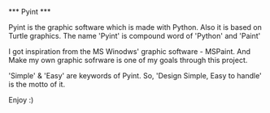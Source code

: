 *** Pyint ***

Pyint is the graphic software which is made with Python.
Also it is based on Turtle graphics.
The name 'Pyint' is compound word of 'Python' and 'Paint'

I got inspiration from the MS Winodws' graphic software - MSPaint.
And Make my own graphic sofrware is one of my goals through this project.

'Simple' & 'Easy' are keywords of Pyint.
So, 'Design Simple, Easy to handle' is the motto of it.

Enjoy :)
